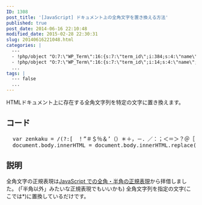```yaml
---
ID: 1308
post_title: '[JavaScript] ドキュメント上の全角文字を置き換える方法'
published: true
post_date: 2014-06-16 22:10:48
modified_date: 2015-02-28 22:30:31
slug: 20140616221048.html
categories: |
  ---
  - !php/object "O:7:\"WP_Term\":16:{s:7:\"term_id\";i:384;s:4:\"name\";s:10:\"JavaScript\";s:4:\"slug\";s:10:\"javascript\";s:10:\"term_group\";i:0;s:16:\"term_taxonomy_id\";i:402;s:8:\"taxonomy\";s:8:\"category\";s:11:\"description\";s:0:\"\";s:6:\"parent\";i:0;s:5:\"count\";i:53;s:6:\"filter\";s:3:\"raw\";s:6:\"cat_ID\";i:384;s:14:\"category_count\";i:53;s:20:\"category_description\";s:0:\"\";s:8:\"cat_name\";s:10:\"JavaScript\";s:17:\"category_nicename\";s:10:\"javascript\";s:15:\"category_parent\";i:0;}"
  - !php/object "O:7:\"WP_Term\":16:{s:7:\"term_id\";i:14;s:4:\"name\";s:15:\"\u30D7\u30ED\u30B0\u30E9\u30E0\";s:4:\"slug\";s:7:\"program\";s:10:\"term_group\";i:0;s:16:\"term_taxonomy_id\";i:14;s:8:\"taxonomy\";s:8:\"category\";s:11:\"description\";s:0:\"\";s:6:\"parent\";i:0;s:5:\"count\";i:121;s:6:\"filter\";s:3:\"raw\";s:6:\"cat_ID\";i:14;s:14:\"category_count\";i:121;s:20:\"category_description\";s:0:\"\";s:8:\"cat_name\";s:15:\"\u30D7\u30ED\u30B0\u30E9\u30E0\";s:17:\"category_nicename\";s:7:\"program\";s:15:\"category_parent\";i:0;}"
  ...
tags: |
  --- false
  ...
---
```

HTMLドキュメント上に存在する全角文字列を特定の文字に置き換えます。
<!--more-->
<h2>コード</h2>
<pre class="prettyprint linenums lang-js">  var zenkaku = /(?:[　！”＃＄％＆’（）＊＋，－．／：；＜＝＞？＠［￥］＾＿‘｛｜｝￣])|(?:[、。・゛゜´｀¨ヽヾゝゞ〃仝々〆〇ー―‐＼～～∥…‥“〔〕〈〉《》「」『』【】±×÷≠≦≧∞∴♂♀°′″℃￠￡§☆★○●◎◇◇◆□■△▲▽▼※〒→←↑↓〓])|(?:[０-９])|(?:[Ａ-Ｚ])|(?:[ａ-ｚ])|(?:[ぁ-ん])|(?:[ァ-ヶ])|(?:[Α-Ωα-ω])|(?:[А-Яа-я])|(?:[\u2570-\u25ff])|(?:[\u3400-\u4dbf\u4e00-\u9fff\uf900-\ufaff])/g;
  document.body.innerHTML = document.body.innerHTML.replace(zenkaku, '*');</pre>

<h2>説明</h2>
全角文字の正規表現は<a href="https://gist.github.com/tricknotes/3888158">JavaScript での全角・半角の正規表現</a>から拝借しました。
(「半角以外」みたいな正規表現でもいいかも)
全角文字列を指定の文字(ここでは*)に置換しているだけです。